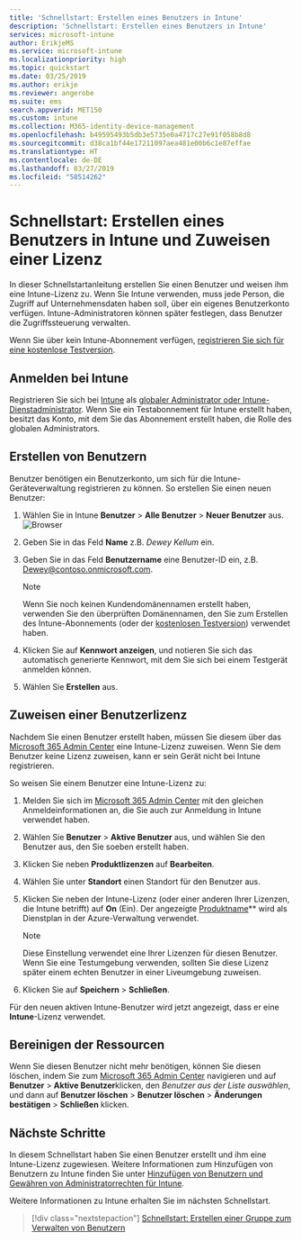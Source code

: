 ```yaml
---
title: 'Schnellstart: Erstellen eines Benutzers in Intune'
description: 'Schnellstart: Erstellen eines Benutzers in Intune'
services: microsoft-intune
author: ErikjeMS
ms.service: microsoft-intune
ms.localizationpriority: high
ms.topic: quickstart
ms.date: 03/25/2019
ms.author: erikje
ms.reviewer: angerobe
ms.suite: ems
search.appverid: MET150
ms.custom: intune
ms.collection: M365-identity-device-management
ms.openlocfilehash: b49595493b5db3e5735e0a4717c27e91f058b8d8
ms.sourcegitcommit: d38ca1bf44e17211097aea481e00b6c1e87effae
ms.translationtype: HT
ms.contentlocale: de-DE
ms.lasthandoff: 03/27/2019
ms.locfileid: "58514262"
---
```

# <a name="quickstart-create-a-user-in-intune-and-assign-them-a-license"></a>Schnellstart: Erstellen eines Benutzers in Intune und Zuweisen einer Lizenz

In dieser Schnellstartanleitung erstellen Sie einen Benutzer und weisen ihm eine Intune-Lizenz zu. Wenn Sie Intune verwenden, muss jede Person, die Zugriff auf Unternehmensdaten haben soll, über ein eigenes Benutzerkonto verfügen. Intune-Administratoren können später festlegen, dass Benutzer die Zugriffssteuerung verwalten.

Wenn Sie über kein Intune-Abonnement verfügen, [registrieren Sie sich für eine kostenlose Testversion](free-trial-sign-up.md).

## <a name="sign-in-to-intune"></a>Anmelden bei Intune

Registrieren Sie sich bei [Intune](https://aka.ms/intuneportal) als [globaler Administrator oder Intune-Dienstadministrator](users-add.md#types-of-administrators). Wenn Sie ein Testabonnement für Intune erstellt haben, besitzt das Konto, mit dem Sie das Abonnement erstellt haben, die Rolle des globalen Administrators.

## <a name="create-a-user"></a>Erstellen von Benutzern

Benutzer benötigen ein Benutzerkonto, um sich für die Intune-Geräteverwaltung registrieren zu können. So erstellen Sie einen neuen Benutzer:

1. Wählen Sie in Intune **Benutzer** > **Alle Benutzer** > **Neuer Benutzer** aus.
![Browser](media/quickstart-create-user/create-user.png)
2. Geben Sie in das Feld **Name** z.B. *Dewey Kellum* ein.
3. Geben Sie in das Feld **Benutzername** eine Benutzer-ID ein, z.B. Dewey@contoso.onmicrosoft.com.

    > [!NOTE]
    > Wenn Sie noch keinen Kundendomänennamen erstellt haben, verwenden Sie den überprüften Domänennamen, den Sie zum Erstellen des Intune-Abonnements (oder der [kostenlosen Testversion](free-trial-sign-up.md#sign-up-for-a-microsoft-intune-free-trial)) verwendet haben. 

4. Klicken Sie auf **Kennwort anzeigen**, und notieren Sie sich das automatisch generierte Kennwort, mit dem Sie sich bei einem Testgerät anmelden können.
5. Wählen Sie **Erstellen** aus.

## <a name="assign-a-license-to-the-user"></a>Zuweisen einer Benutzerlizenz

Nachdem Sie einen Benutzer erstellt haben, müssen Sie diesem über das [Microsoft 365 Admin Center](http://go.microsoft.com/fwlink/p/?LinkId=698854) eine Intune-Lizenz zuweisen. Wenn Sie dem Benutzer keine Lizenz zuweisen, kann er sein Gerät nicht bei Intune registrieren. 

So weisen Sie einem Benutzer eine Intune-Lizenz zu:

1. Melden Sie sich im [Microsoft 365 Admin Center](http://go.microsoft.com/fwlink/p/?LinkId=698854) mit den gleichen Anmeldeinformationen an, die Sie auch zur Anmeldung in Intune verwendet haben.
2. Wählen Sie **Benutzer** > **Aktive Benutzer** aus, und wählen Sie den Benutzer aus, den Sie soeben erstellt haben.
3. Klicken Sie neben **Produktlizenzen** auf **Bearbeiten**.
4. Wählen Sie unter **Standort** einen Standort für den Benutzer aus.
5. Klicken Sie neben der Intune-Lizenz (oder einer anderen Ihrer Lizenzen, die Intune betrifft) auf **On** (Ein). Der angezeigte [Produktname](https://docs.microsoft.com/azure/active-directory/users-groups-roles/licensing-service-plan-reference)** wird als Dienstplan in der Azure-Verwaltung verwendet. 

   > [!NOTE]
   > Diese Einstellung verwendet eine Ihrer Lizenzen für diesen Benutzer. Wenn Sie eine Testumgebung verwenden, sollten Sie diese Lizenz später einem echten Benutzer in einer Liveumgebung zuweisen.
6. Klicken Sie auf **Speichern** > **Schließen**.

Für den neuen aktiven Intune-Benutzer wird jetzt angezeigt, dass er eine **Intune**-Lizenz verwendet.

## <a name="clean-up-resources"></a>Bereinigen der Ressourcen

Wenn Sie diesen Benutzer nicht mehr benötigen, können Sie diesen löschen, indem Sie zum [Microsoft 365 Admin Center](http://go.microsoft.com/fwlink/p/?LinkId=698854) navigieren und auf **Benutzer** > **Aktive Benutzer**klicken, den *Benutzer aus der Liste auswählen*, und dann auf **Benutzer löschen** > **Benutzer löschen** > **Änderungen bestätigen** > **Schließen** klicken.

## <a name="next-steps"></a>Nächste Schritte

In diesem Schnellstart haben Sie einen Benutzer erstellt und ihm eine Intune-Lizenz zugewiesen. Weitere Informationen zum Hinzufügen von Benutzern zu Intune finden Sie unter [Hinzufügen von Benutzern und Gewähren von Administratorrechten für Intune](users-add.md).

Weitere Informationen zu Intune erhalten Sie im nächsten Schnellstart.

> [!div class="nextstepaction"]
> [Schnellstart: Erstellen einer Gruppe zum Verwalten von Benutzern](quickstart-create-group.md)
